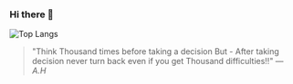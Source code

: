 ### Hi there 👋
![Top Langs](https://github-readme-stats.vercel.app/api/top-langs/?username=AloneFancy&theme=cobalt)

>"Think Thousand times before taking a decision But - After taking decision never turn back even if you get Thousand difficulties!!"
                    ― <cite>A.H</cite>

<!--
**AloneFancy/AloneFancy** is a ✨ _special_ ✨ repository because its `README.md` (this file) appears on your GitHub profile.

Here are some ideas to get you started:

- 🔭 I’m currently working on ...
- 🌱 I’m currently learning ...
- 👯 I’m looking to collaborate on ...
- 🤔 I’m looking for help with ...
- 💬 Ask me about ...
- 📫 How to reach me: ...
- 😄 Pronouns: ...
- ⚡ Fun fact: ...
-->
